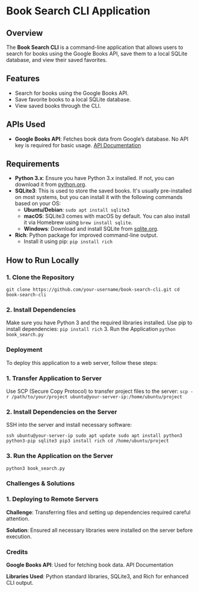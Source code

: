 # Book Search CLI Application

## Overview
The **Book Search CLI** is a command-line application that allows users to search for books using the Google Books API, save them to a local SQLite database, and view their saved favorites.

## Features
- Search for books using the Google Books API.
- Save favorite books to a local SQLite database.
- View saved books through the CLI.

## APIs Used
- **Google Books API**: Fetches book data from Google’s database. No API key is required for basic usage. [API Documentation](https://developers.google.com/books/docs/v1/getting_started)

## Requirements
- **Python 3.x**: Ensure you have Python 3.x installed. If not, you can download it from [python.org](https://www.python.org/).
- **SQLite3**: This is used to store the saved books. It's usually pre-installed on most systems, but you can install it with the following commands based on your OS:
  - **Ubuntu/Debian**: `sudo apt install sqlite3`
  - **macOS**: SQLite3 comes with macOS by default. You can also install it via Homebrew using `brew install sqlite`.
  - **Windows**: Download and install SQLite from [sqlite.org](https://www.sqlite.org/download.html).
- **Rich**: Python package for improved command-line output.
  - Install it using pip: `pip install rich`

## How to Run Locally
### 1. Clone the Repository
 `git clone https://github.com/your-username/book-search-cli.git
cd book-search-cli `
### 2. Install Dependencies
Make sure you have Python 3 and the required libraries installed. Use pip to install dependencies:
`pip install rich`
3. Run the Application
`python book_search.py`
### Deployment
To deploy this application to a web server, follow these steps:

 ### 1. Transfer Application to Server
Use SCP (Secure Copy Protocol) to transfer project files to the server:
`scp -r /path/to/your/project ubuntu@your-server-ip:/home/ubuntu/project`
### 2. Install Dependencies on the Server
SSH into the server and install necessary software:

`ssh ubuntu@your-server-ip
sudo apt update
sudo apt install python3 python3-pip sqlite3
pip3 install rich
cd /home/ubuntu/project`
 ### 3. Run the Application on the Server

`python3 book_search.py`

 ### Challenges & Solutions
  ### 1. Deploying to Remote Servers
**Challenge**: Transferring files and setting up dependencies required careful attention.

**Solution**: Ensured all necessary libraries were installed on the server before execution.


### Credits
**Google Books API**: Used for fetching book data. API Documentation

**Libraries Used**: Python standard libraries, SQLite3, and Rich for enhanced CLI output.
